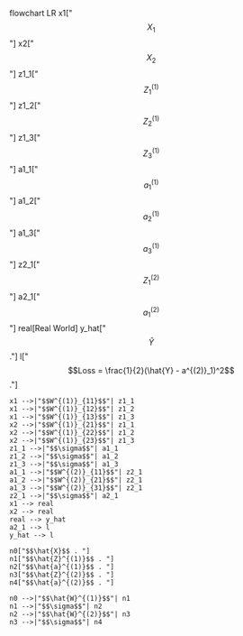 flowchart LR
    x1["$$X_1$$"]
    x2["$$X_2$$"]
    z1_1["$$Z^{(1)}_{1}$$"]
    z1_2["$$Z^{(1)}_{2}$$"]
    z1_3["$$Z^{(1)}_{3}$$"]
    a1_1["$$a^{(1)}_{1}$$"]
    a1_2["$$a^{(1)}_{2}$$"]
    a1_3["$$a^{(1)}_{3}$$"]
    z2_1["$$Z^{(2)}_{1}$$"]
    a2_1["$$a^{(2)}_{1}$$"]
    real[Real World]
    y_hat["$$\hat{Y}$$ ."]
    l["$$Loss = \frac{1}{2}(\hat{Y} - a^{(2)}_1)^2$$ ."]

    x1 -->|"$$W^{(1)}_{11}$$"| z1_1
    x1 -->|"$$W^{(1)}_{12}$$"| z1_2
    x1 -->|"$$W^{(1)}_{13}$$"| z1_3
    x2 -->|"$$W^{(1)}_{21}$$"| z1_1
    x2 -->|"$$W^{(1)}_{22}$$"| z1_2
    x2 -->|"$$W^{(1)}_{23}$$"| z1_3
    z1_1 -->|"$$\sigma$$"| a1_1
    z1_2 -->|"$$\sigma$$"| a1_2
    z1_3 -->|"$$\sigma$$"| a1_3
    a1_1 -->|"$$W^{(2)}_{11}$$"| z2_1
    a1_2 -->|"$$W^{(2)}_{21}$$"| z2_1
    a1_3 -->|"$$W^{(2)}_{31}$$"| z2_1
    z2_1 -->|"$$\sigma$$"| a2_1
    x1 --> real
    x2 --> real
    real --> y_hat
    a2_1 --> l
    y_hat --> l

    n0["$$\hat{X}$$ . "]
    n1["$$\hat{Z}^{(1)}$$ . "]
    n2["$$\hat{a}^{(1)}$$ . "]
    n3["$$\hat{Z}^{(2)}$$ . "]
    n4["$$\hat{a}^{(2)}$$ . "]

    n0 -->|"$$\hat{W}^{(1)}$$"| n1
    n1 -->|"$$\sigma$$"| n2
    n2 -->|"$$\hat{W}^{(2)}$$"| n3
    n3 -->|"$$\sigma$$"| n4